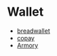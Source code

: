 # Wallet

- [breadwallet](https://github.com/breadwallet)
- [copay](https://github.com/bitpay/copay)
- [Armory](https://github.com/etotheipi/BitcoinArmory)
